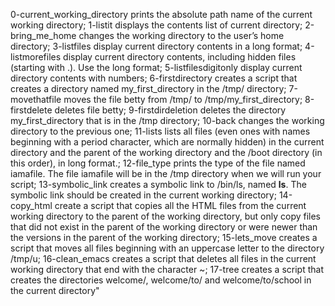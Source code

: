 0-current_working_directory prints the absolute path name of the current working directory; 
1-listit displays the contents list of current directory; 
2-bring_me_home changes the working directory to the user’s home directory; 
3-listfiles display current directory contents in a long format; 
4-listmorefiles display current directory contents, including hidden files (starting with .). Use the long format; 5-listfilesdigitonly display current directory contents with numbers; 
6-firstdirectory creates a script that creates a directory named my_first_directory in the /tmp/ directory; 
7-movethatfile moves the file betty from /tmp/ to /tmp/my_first_directory; 
8-firstdelete deletes file betty; 
9-firstdirdeletion deletes the directory my_first_directory that is in the /tmp directory; 
10-back changes the working directory to the previous one; 
11-lists lists all files (even ones with names beginning with a period character, which are normally hidden) in the current directory and the parent of the working directory and the /boot directory (in this order), in long format.; 
12-file_type prints the type of the file named iamafile. The file iamafile will be in the /tmp directory when we will run your script; 
13-symbolic_link creates a symbolic link to /bin/ls, named __ls__. The symbolic link should be created in the current working directory; 
14-copy_html create a script that copies all the HTML files from the current working directory to the parent of the working directory, but only copy files that did not exist in the parent of the working directory or were newer than the versions in the parent of the working directory; 
15-lets_move creates a script that moves all files beginning with an uppercase letter to the directory /tmp/u; 
16-clean_emacs creates a script that deletes all files in the current working directory that end with the character ~; 
17-tree creates a script that creates the directories welcome/, welcome/to/ and welcome/to/school in the current directory"
